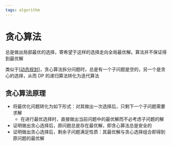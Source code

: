 ```yaml
---
tags: algorithm
---
```


# 贪心算法

总是做出局部最优的选择，寄希望于这样的选择走向全局最优解。算法并不保证得到最优解

类似于[[动态规划]]，贪心算法拆分问题时，总是有一个子问题是空的，另一个是贪心的选择，从而 DP 的递归算法转化为迭代算法

## 贪心算法原理

- 将最优化问题转化为如下形式：对其做出一次选择后，只剩下一个子问题需要求解
  - 在进行最优选择时，直接做出当前问题中的最优解而不必考虑子问题的解
- 证明做出贪心选择后，原问题总是存在最优解，即贪心算法总是安全的
- 证明做出贪心选择后，剩余子问题满足性质：其最优解与贪心选择组合即得到原问题的最优解

[//begin]: # "Autogenerated link references for markdown compatibility"
[动态规划]: 动态规划.md "动态规划"
[//end]: # "Autogenerated link references"
